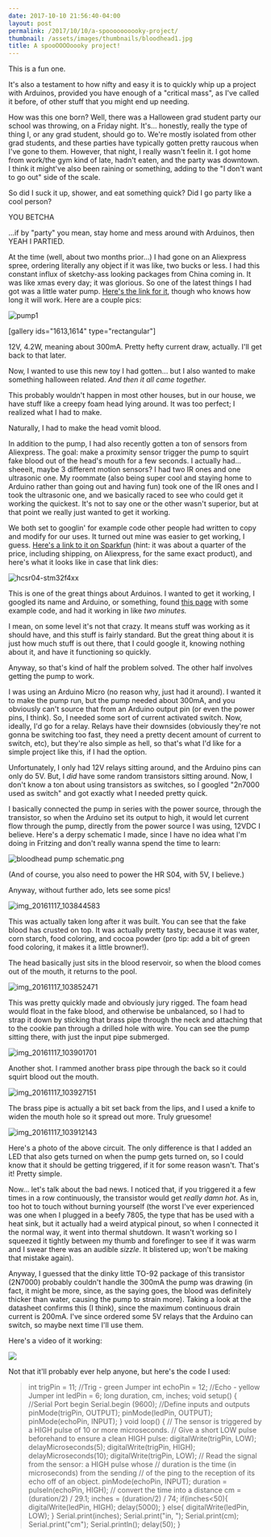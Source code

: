 ```yaml
---
date: 2017-10-10 21:56:40-04:00
layout: post
permalink: /2017/10/10/a-spoooooooooky-project/
thumbnail: /assets/images/thumbnails/bloodhead1.jpg
title: A spooOOOOoooky project!
---
```


This is a fun one.

It's also a testament to how nifty and easy it is to quickly whip up a project with Arduinos, provided you have enough of a "critical mass", as I've called it before, of other stuff that you might end up needing.

How was this one born? Well, there was a Halloween grad student party our school was throwing, on a Friday night. It's... honestly, really the type of thing I, or any grad student, should go to. We're mostly isolated from other grad students, and these parties have typically gotten pretty raucous when I've gone to them. However, that night, I really wasn't feelin it. I got home from work/the gym kind of late, hadn't eaten, and the party was downtown. I think it might've also been raining or something, adding to the "I don't want to go out" side of the scale.

So did I suck it up, shower, and eat something quick? Did I go party like a cool person?

YOU BETCHA

...if by "party" you mean, stay home and mess around with Arduinos, then YEAH I PARTIED.

At the time (well, about two months prior...) I had gone on an Aliexpress spree, ordering literally any object if it was like, two bucks or less. I had this constant influx of sketchy-ass looking packages from China coming in. It was like xmas every day; it was glorious. So one of the latest things I had got was a little water pump. [Here's the link for it](https://www.aliexpress.com/store/product/Anself-Ultra-quiet-Mini-Water-Pump-DC12V-4-2W-Brushless-Water-Oil-Pump-Waterproof-Submersible-Fountain/1466008_32691301212.html), though who knows how long it will work. Here are a couple pics:

![pump1](/assets/images/pump1.png)

[gallery ids="1613,1614" type="rectangular"]

12V, 4.2W, meaning about 300mA. Pretty hefty current draw, actually. I'll get back to that later.

Now, I wanted to use this new toy I had gotten... but I also wanted to make something halloween related. *And then it all came together.*

This probably wouldn't happen in most other houses, but in our house, we have stuff like a creepy foam head lying around. It was too perfect; I realized what I had to make.

Naturally, I had to make the head vomit blood.

In addition to the pump, I had also recently gotten a ton of sensors from Aliexpress. The goal: make a proximity sensor trigger the pump to squirt fake blood out of the head's mouth for a few seconds. I actually had... sheeeit, maybe 3 different motion sensors? I had two IR ones and one ultrasonic one. My roommate (also being super cool and staying home to Arduino rather than going out and having fun) took one of the IR ones and I took the ultrasonic one, and we basically raced to see who could get it working the quickest. It's not to say one or the other wasn't superior, but at that point we really just wanted to get it working.

We both set to googlin' for example code other people had written to copy and modify for our uses. It turned out mine was easier to get working, I guess. [Here's a link to it on Sparkfun](https://www.sparkfun.com/products/13959) (hint: it was about a quarter of the price, including shipping, on Aliexpress, for the same exact product), and here's what it looks like in case that link dies:

![hcsr04-stm32f4xx](/assets/images/hcsr04-stm32f4xx.jpg)

This is one of the great things about Arduinos. I wanted to get it working, I googled its name and Arduino, or something, found [this page](http://randomnerdtutorials.com/complete-guide-for-ultrasonic-sensor-hc-sr04/) with some example code, and had it working in like *two minutes.*

I mean, on some level it's not that crazy. It means stuff was working as it should have, and this stuff is fairly standard. But the great thing about it is just how much stuff is out there, that I could google it, knowing nothing about it, and have it functioning so quickly.

Anyway, so that's kind of half the problem solved. The other half involves getting the pump to work.

I was using an Arduino Micro (no reason why, just had it around). I wanted it to make the pump run, but the pump needed about 300mA, and you obviously can't source that from an Arduino output pin (or even the power pins, I think). So, I needed some sort of current activated switch. Now, ideally, I'd go for a relay. Relays have their downsides (obviously they're not gonna be switching too fast, they need a pretty decent amount of current to switch, etc), but they're also simple as hell, so that's what I'd like for a simple project like this, if I had the option.

Unfortunately, I only had 12V relays sitting around, and the Arduino pins can only do 5V. But, I *did* have some random transistors sitting around. Now, I don't know a ton about using transistors as switches, so I googled "2n7000 used as switch" and got exactly what I needed pretty quick.

I basically connected the pump in series with the power source, through the transistor, so when the Arduino set its output to high, it would let current flow through the pump, directly from the power source I was using, 12VDC I believe. Here's a derpy schematic I made, since I have no idea what I'm doing in Fritzing and don't really wanna spend the time to learn:

![bloodhead pump schematic.png](/assets/images/bloodhead-pump-schematic.png)

(And of course, you also need to power the HR S04, with 5V, I believe.)

Anyway, without further ado, lets see some pics!

![img_20161117_103844583](/assets/images/img_20161117_103844583.jpg)

This was actually taken long after it was built. You can see that the fake blood has crusted on top. It was actually pretty tasty, because it was water, corn starch, food coloring, and cocoa powder (pro tip: add a bit of green food coloring, it makes it a little browner!).

The head basically just sits in the blood reservoir, so when the blood comes out of the mouth, it returns to the pool.

![img_20161117_103852471](/assets/images/img_20161117_103852471.jpg)

This was pretty quickly made and obviously jury rigged. The foam head would float in the fake blood, and otherwise be unbalanced, so I had to strap it down by sticking that brass pipe through the neck and attaching that to the cookie pan through a drilled hole with wire. You can see the pump sitting there, with just the input pipe submerged.

![img_20161117_103901701](/assets/images/img_20161117_103901701.jpg)

Another shot. I rammed another brass pipe through the back so it could squirt blood out the mouth.

![img_20161117_103927151](/assets/images/img_20161117_103927151.jpg)

The brass pipe is actually a bit set back from the lips, and I used a knife to widen the mouth hole so it spread out more. Truly gruesome!

![img_20161117_103912143](/assets/images/img_20161117_103912143.jpg)

Here's a photo of the above circuit. The only difference is that I added an LED that also gets turned on when the pump gets turned on, so I could know that it should be getting triggered, if it for some reason wasn't. That's it! Pretty simple.

Now... let's talk about the bad news. I noticed that, if you triggered it a few times in a row continuously, the transistor would get *really damn hot*. As in, too hot to touch without burning yourself (the worst I've ever experienced was one when I plugged in a beefy 7805, the type that has be used with a heat sink, but it actually had a weird atypical pinout, so when I connected it the normal way, it went into thermal shutdown. It wasn't working so I squeezed it tightly between my thumb and forefinger to see if it was warm and I swear there was an audible *sizzle*. It blistered up; won't be making that mistake again).

Anyway, I guessed that the dinky little TO-92 package of this transistor (2N7000) probably couldn't handle the 300mA the pump was drawing (in fact, it might be more, since, as the saying goes, the blood was definitely thicker than water, causing the pump to strain more). Taking a look at the datasheet confirms this (I think), since the maximum continuous drain current is 200mA. I've since ordered some 5V relays that the Arduino can switch, so maybe next time I'll use them.

Here's a video of it working:

![](/assets/images/VID_20161029_173446472.gif)

Not that it'll probably ever help anyone, but here's the code I used:

> int trigPin = 11; //Trig - green Jumper
> int echoPin = 12; //Echo - yellow Jumper
> int ledPin = 6;
> long duration, cm, inches;
> void setup() {
> //Serial Port begin
> Serial.begin (9600);
> //Define inputs and outputs
> pinMode(trigPin, OUTPUT);
> pinMode(ledPin, OUTPUT);
> pinMode(echoPin, INPUT);
> }
> void loop()
> {
> // The sensor is triggered by a HIGH pulse of 10 or more microseconds.
> // Give a short LOW pulse beforehand to ensure a clean HIGH pulse:
> digitalWrite(trigPin, LOW);
> delayMicroseconds(5);
> digitalWrite(trigPin, HIGH);
> delayMicroseconds(10);
> digitalWrite(trigPin, LOW);
> // Read the signal from the sensor: a HIGH pulse whose
> // duration is the time (in microseconds) from the sending
> // of the ping to the reception of its echo off of an object.
> pinMode(echoPin, INPUT);
> duration = pulseIn(echoPin, HIGH);
> // convert the time into a distance
> cm = (duration/2) / 29.1;
> inches = (duration/2) / 74;
> if(inches<50){
> digitalWrite(ledPin, HIGH);
> delay(5000);
> }
> else{
> digitalWrite(ledPin, LOW);
> }
> Serial.print(inches);
> Serial.print("in, ");
> Serial.print(cm);
> Serial.print("cm");
> Serial.println();
> delay(50);
> }
